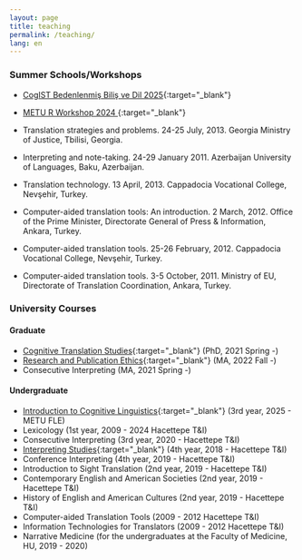 ```yaml
---
layout: page
title: teaching
permalink: /teaching/
lang: en
---
```


### Summer Schools/Workshops

- [CogIST Bedenlenmiş Biliş ve Dil 2025](bedenlenmis_bilis.html){:target="_blank"} 
- [METU R Workshop 2024 ](R.md){:target="_blank"} 

- Translation strategies and problems. 24-25 July, 2013. Georgia Ministry of Justice, Tbilisi, Georgia.
- Interpreting and note-taking. 24-29 January 2011. Azerbaijan University of Languages, Baku, Azerbaijan.
- Translation technology. 13 April, 2013. Cappadocia Vocational College, Nevşehir, Turkey.
- Computer-aided translation tools: An introduction. 2 March, 2012. Office of the Prime Minister, Directorate General of Press & Information, Ankara, Turkey.
- Computer-aided translation tools. 25-26 February, 2012. Cappadocia Vocational College, Nevşehir, Turkey.
- Computer-aided translation tools. 3-5 October, 2011. Ministry of EU, Directorate of Translation Coordination, Ankara, Turkey.

### University Courses

#### Graduate
- [Cognitive Translation Studies](https://alperkumcu.github.io/pdfs/imt721.pdf){:target="_blank"} (PhD, 2021 Spring -) 
- [Research and Publication Ethics](https://alperkumcu.github.io/pdfs/imt662.pdf){:target="_blank"} (MA, 2022 Fall -)  
- Consecutive Interpreting (MA, 2021 Spring -)

#### Undergraduate
- [Introduction to Cognitive Linguistics](cog_ling.md){:target="_blank"} (3rd year, 2025 - METU FLE)
- Lexicology (1st year, 2009 - 2024 Hacettepe T&I)
- Consecutive Interpreting (3rd year, 2020 - Hacettepe T&I)
- [Interpreting Studies](https://alperkumcu.github.io/pdfs/imt403.pdf){:target="_blank"} (4th year, 2018 - Hacettepe T&I)
- Conference Interpreting (4th year, 2019 - Hacettepe T&I)
- Introduction to Sight Translation (2nd year, 2019 - Hacettepe T&I)
- Contemporary English and American Societies (2nd year, 2019 - Hacettepe T&I)
- History of English and American Cultures (2nd year, 2019 - Hacettepe T&I)
- Computer-aided Translation Tools (2009 - 2012 Hacettepe T&I)
- Information Technologies for Translators (2009 - 2012 Hacettepe T&I)
- Narrative Medicine (for the undergraduates at the Faculty of Medicine, HU, 2019 - 2020)

